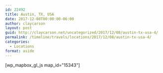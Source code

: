 ```yaml
---
id: 22492
title: Austin, TX, USA
date: 2017-12-08T00:00:00-06:00
author: claycarson
layout: post
guid: http://claycarson.net/uncategorized/2017/12/08/austin-tx-usa-4/
permalink: /timeline/travels/locations/2017/12/08/austin-tx-usa-4/
categories:
  - Locations
format: aside
---
```

<div class="media-details"></div>

[wp_mapbox_gl_js map_id="15343"]